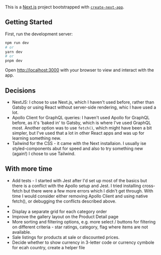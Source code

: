 This is a [Next.js](https://nextjs.org/) project bootstrapped with [`create-next-app`](https://github.com/vercel/next.js/tree/canary/packages/create-next-app).

## Getting Started

First, run the development server:

```bash
npm run dev
# or
yarn dev
# or
pnpm dev
```

Open [http://localhost:3000](http://localhost:3000) with your browser to view and interact with the app.

## Decisions

- NextJS: I chose to use Next.js, which I haven't used before, rather than Gatsby or using React without server-side rendering, whic I have used a lot.
- Apollo Client for GraphQL queries: I haven't used Apollo for GraphQL before, as it's 'baked in' to Gatsby, which is where I've used GraphQL most. Another option was to use `fetch()`, which might have been a bit simpler, but I've used that a lot in other React apps and was up for learning something new.
- Tailwind for the CSS - it came with the Next installaion. I usually ise styled-components abut for speed and also to try something new (again!) I chose to use Tailwind.

## With more time

- Add tests - I started with Jest after I'd set up most of the basics but there is a conflict with the Apollo setup and Jest. I tried installing cross-fetch but there were a few more errors which I didn't get through. With time I would consider either removing Apollo Client and using native fetch(), or debugging the conflicts described above.
-
- Display a separate grid for each category order
- Improve the gallery layout on the Product Detail page
- More sorting and filtering options, e.g. more select / buttons for filtering on different criteria - star ratings, category, flag where items are not available.
- Sale listings for products at sale or discounted prices.
- Decide whether to show currency in 3-letter code or currency cymbole for ecah country, create a helper file
